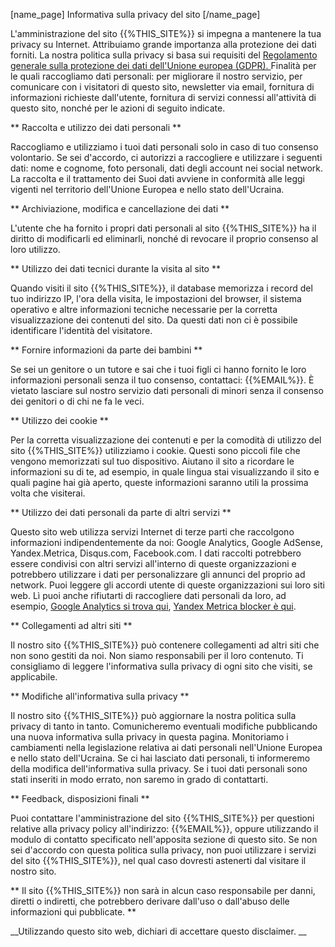 [name_page] Informativa sulla privacy del sito [/name_page]

L'amministrazione del sito {{%THIS_SITE%}} si impegna a mantenere la tua privacy su Internet. Attribuiamo grande importanza alla protezione dei dati forniti. La nostra politica sulla privacy si basa sui requisiti del [Regolamento generale sulla protezione dei dati dell'Unione europea (GDPR). ]( https://ec.europa.eu/info/law/law-topic/data-protection_en) Finalità per le quali raccogliamo dati personali: per migliorare il nostro servizio, per comunicare con i visitatori di questo sito, newsletter via email, fornitura di informazioni richieste dall'utente, fornitura di servizi connessi all'attività di questo sito, nonché per le azioni di seguito indicate.

** Raccolta e utilizzo dei dati personali **

Raccogliamo e utilizziamo i tuoi dati personali solo in caso di tuo consenso volontario. Se sei d'accordo, ci autorizzi a raccogliere e utilizzare i seguenti dati: nome e cognome, foto personali, dati degli account nei social network. La raccolta e il trattamento dei Suoi dati avviene in conformità alle leggi vigenti nel territorio dell'Unione Europea e nello stato dell'Ucraina.

** Archiviazione, modifica e cancellazione dei dati **

L'utente che ha fornito i propri dati personali al sito {{%THIS_SITE%}} ha il diritto di modificarli ed eliminarli, nonché di revocare il proprio consenso al loro utilizzo.

** Utilizzo dei dati tecnici durante la visita al sito **

Quando visiti il ​​sito {{%THIS_SITE%}}, il database memorizza i record del tuo indirizzo IP, l'ora della visita, le impostazioni del browser, il sistema operativo e altre informazioni tecniche necessarie per la corretta visualizzazione dei contenuti del sito. Da questi dati non ci è possibile identificare l'identità del visitatore.

** Fornire informazioni da parte dei bambini **

Se sei un genitore o un tutore e sai che i tuoi figli ci hanno fornito le loro informazioni personali senza il tuo consenso, contattaci: {{%EMAIL%}}. È vietato lasciare sul nostro servizio dati personali di minori senza il consenso dei genitori o di chi ne fa le veci.

** Utilizzo dei cookie **

Per la corretta visualizzazione dei contenuti e per la comodità di utilizzo del sito {{%THIS_SITE%}} utilizziamo i cookie. Questi sono piccoli file che vengono memorizzati sul tuo dispositivo. Aiutano il sito a ricordare le informazioni su di te, ad esempio, in quale lingua stai visualizzando il sito e quali pagine hai già aperto, queste informazioni saranno utili la prossima volta che visiterai.

** Utilizzo dei dati personali da parte di altri servizi **

Questo sito web utilizza servizi Internet di terze parti che raccolgono informazioni indipendentemente da noi: Google Analytics, Google AdSense, Yandex.Metrica, Disqus.com, Facebook.com. I dati raccolti potrebbero essere condivisi con altri servizi all'interno di queste organizzazioni e potrebbero utilizzare i dati per personalizzare gli annunci del proprio ad network. Puoi leggere gli accordi utente di queste organizzazioni sui loro siti web. Lì puoi anche rifiutarti di raccogliere dati personali da loro, ad esempio, [Google Analytics si trova qui]( https://tools.google.com/dlpage/gaoptout?hl=ru), [Yandex Metrica blocker è qui](  https://yandex.ru/support/metrika/general/opt-out.html).

** Collegamenti ad altri siti **

Il nostro sito {{%THIS_SITE%}} può contenere collegamenti ad altri siti che non sono gestiti da noi. Non siamo responsabili per il loro contenuto. Ti consigliamo di leggere l'informativa sulla privacy di ogni sito che visiti, se applicabile.

** Modifiche all'informativa sulla privacy **

Il nostro sito {{%THIS_SITE%}} può aggiornare la nostra politica sulla privacy di tanto in tanto. Comunicheremo eventuali modifiche pubblicando una nuova informativa sulla privacy in questa pagina. Monitoriamo i cambiamenti nella legislazione relativa ai dati personali nell'Unione Europea e nello stato dell'Ucraina. Se ci hai lasciato dati personali, ti informeremo della modifica dell'informativa sulla privacy. Se i tuoi dati personali sono stati inseriti in modo errato, non saremo in grado di contattarti.

** Feedback, disposizioni finali **

Puoi contattare l'amministrazione del sito {{%THIS_SITE%}} per questioni relative alla privacy policy all'indirizzo: {{%EMAIL%}}, oppure utilizzando il modulo di contatto specificato nell'apposita sezione di questo sito. Se non sei d'accordo con questa politica sulla privacy, non puoi utilizzare i servizi del sito {{%THIS_SITE%}}, nel qual caso dovresti astenerti dal visitare il nostro sito.

** Il sito {{%THIS_SITE%}} non sarà in alcun caso responsabile per danni, diretti o indiretti, che potrebbero derivare dall'uso o dall'abuso delle informazioni qui pubblicate. **

__Utilizzando questo sito web, dichiari di accettare questo disclaimer. __